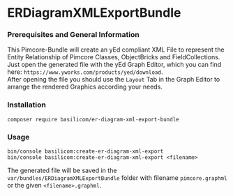 # ERDiagramXMLExportBundle

### Prerequisites and General Information

This Pimcore-Bundle will create an yEd compliant XML File to represent the Entity Relationship of Pimcore Classes, 
ObjectBricks and FieldCollections.  
Just open the generated file with the yEd Graph Editor, which you can find here:
`https://www.yworks.com/products/yed/download`.  
After opening the file you should use the `Layout` Tab in the Graph Editor to arrange the rendered Graphics according your needs.

### Installation
```
composer require basilicom/er-diagram-xml-export-bundle
```

### Usage
```
bin/console basilicom:create-er-diagram-xml-export 
bin/console basilicom:create-er-diagram-xml-export <filename>
```

The generated file will be saved in the `var/bundles/ERDiagramXMLExportBundle` folder with filename `pimcore.graphml` or the given `<filename>.graphml`.
